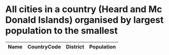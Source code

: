 # All cities in a country (Heard and Mc Donald Islands) organised by largest population to the smallest

| Name | CountryCode | District | Population |
| :--- | :--- | :--- | :---: |
